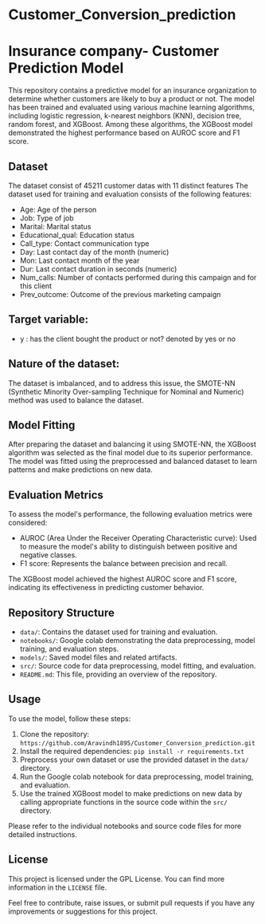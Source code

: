 # Customer_Conversion_prediction
# Insurance company- Customer Prediction Model

This repository contains a predictive model for an insurance organization to determine whether customers are likely to buy a product or not. The model has been trained and evaluated using various machine learning algorithms, including logistic regression, k-nearest neighbors (KNN), decision tree, random forest, and XGBoost. Among these algorithms, the XGBoost model demonstrated the highest performance based on AUROC score and F1 score.

## Dataset
The dataset consist of 45211 customer datas with 11 distinct features
The dataset used for training and evaluation consists of the following features:

- Age: Age of the person
- Job: Type of job
- Marital: Marital status
- Educational_qual: Education status
- Call_type: Contact communication type
- Day: Last contact day of the month (numeric)
- Mon: Last contact month of the year
- Dur: Last contact duration in seconds (numeric)
- Num_calls: Number of contacts performed during this campaign and for this client
- Prev_outcome: Outcome of the previous marketing campaign

## Target variable:
- y : has the client bought the product or not? denoted by yes or no

## Nature of the dataset:
The dataset is imbalanced, and to address this issue, the SMOTE-NN (Synthetic Minority Over-sampling Technique for Nominal and Numeric) method was used to balance the dataset.

## Model Fitting

After preparing the dataset and balancing it using SMOTE-NN, the XGBoost algorithm was selected as the final model due to its superior performance. The model was fitted using the preprocessed and balanced dataset to learn patterns and make predictions on new data.

## Evaluation Metrics

To assess the model's performance, the following evaluation metrics were considered:

- AUROC (Area Under the Receiver Operating Characteristic curve): Used to measure the model's ability to distinguish between positive and negative classes.
- F1 score: Represents the balance between precision and recall.

The XGBoost model achieved the highest AUROC score and F1 score, indicating its effectiveness in predicting customer behavior.

## Repository Structure

- `data/`: Contains the dataset used for training and evaluation.
- `notebooks/`: Google colab demonstrating the data preprocessing, model training, and evaluation steps.
- `models/`: Saved model files and related artifacts.
- `src/`: Source code for data preprocessing, model fitting, and evaluation.
- `README.md`: This file, providing an overview of the repository.

## Usage

To use the model, follow these steps:

1. Clone the repository: `https://github.com/Aravindh1895/Customer_Conversion_prediction.git`
2. Install the required dependencies: `pip install -r requirements.txt`
3. Preprocess your own dataset or use the provided dataset in the `data/` directory.
4. Run the Google colab notebook for data preprocessing, model training, and evaluation.
5. Use the trained XGBoost model to make predictions on new data by calling appropriate functions in the source code within the `src/` directory.

Please refer to the individual notebooks and source code files for more detailed instructions.

## License

This project is licensed under the GPL License. You can find more information in the `LICENSE` file.

Feel free to contribute, raise issues, or submit pull requests if you have any improvements or suggestions for this project.


